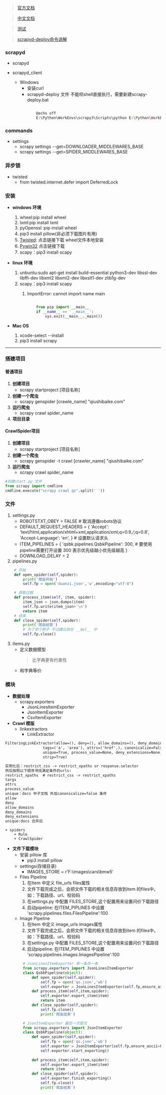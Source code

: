
>[官方文档](https://doc.scrapy.org/en/latest/intro/overview.html)

>[中文文档](https://scrapy-chs.readthedocs.io/zh_CN/1.0/intro/tutorial.html)

>[测试](>http://quotes.toscrape.com/)

>[scrapyd-deploy命令讲解](https://piaosanlang.gitbooks.io/spiders/05day/section5.3.html)

### scrapyd
+ scrapyd
    
+ scrapyd_client
    + Windows
        * 安装curl
        * scrapyd-deploy 文件 不能呗shell直接执行，需要新建scrapy-deploy.bat   
            ```bash

                @echo off
                E:\Python\WorkEnvs\scrapy3\Scripts\python E:\Python\WorkEnvs\scrapy3\Scripts\scrapyd-deploy %*
            ```


### commands
+ settings 
    + scrapy settings --get=DOWNLOADER_MIDDLEWARES_BASE
    + scrapy settings --get=SPIDER_MIDDLEWARES_BASE

### 异步锁
+ twisted
    + from twisted.internet.defer import DeferredLock

### 安装

+ **windows 环境**
    1. wheel:pip install wheel
    2. lxml:pip install lxml
    3. pyOpenssl :pip install wheel
    4. pip3 install pillow(非必须下载图片有用)
    5. [Twisted](https://www.lfd.uci.edu/~gohlke/pythonlibs/#twisted): 
点击链接下载 wheel文件本地安装
    5. [Pywin32](https://sourceforge.net/projects/pywin32/files/pywin32/)
点击链接下载
    6. scapy：pip3 install scapy

+ **linux 环境**

    1. unbuntu:sudo apt-get install build-essential python3-dev libssl-dev libffi-dev libxml2 libxml2-dev libxslt1-dev zlib1g-dev
    2. scapy：pip3 install scapy
        1. ImportError: cannot import name main
        
            ```python

                from pip import __main__
                if __name__ == '__main__':
                    sys.exit(__main__._main())
            ```

+ **Mac OS**
    1. xcode-select --install
    2. pip3 install scrapy

---

### 搭建项目
#### 普通项目
1. **创建项目**
    + scrapy startproject [项目名称]
2. **创建一个爬虫**
    + scrapy genspider [crawle_name] "qiushibaike.com"
3. **运行爬虫**
    + scrapy crawl spider_name
4. **项目目录** 

#### CrawlSpider项目
1. **创建项目**
    + scrapy startproject [项目名称]
2. **创建一个爬虫**
    + scrapy genspider -t crawl [crawler_name] "qiushibaike.com"
3. **运行爬虫**
    + scrapy crawl spider_name

```python
#创建start.py 文件
from scrapy import cmdline
cmdline.execute("scrapy crawl qs".split(' '))
```


### 文件
1. settings.py
    + ROBOTSTXT_OBEY = FALSE  # 取消遵循robots协议
    + DEFAULT_REQUEST_HEADERS = {
      'Accept': 'text/html,application/xhtml+xml,application/xml;q=0.9,*/*;q=0.8',
      'Accept-Language': 'en',
    } # 设置默认请求头
    + ITEM_PIPELINES = {
        'qsbk.pipelines.QsbkPipeline': 300, # 要使用pipeline需要打开设置  300 表示优先级越小优先级越高
    }
    + DOWNLOAD_DELAY = 2
2. pipelines.py
```python
    # 开始
    def open_spider(self,spider):
        print('爬虫开始')
        self.fp = open('duanzi.json','w',encoding="utf-8")

    # 获取过程
    def process_item(self, item, spider):
        item_json = json.dumps(item)
        self.fp.write(item_json+'\n')
        return item
    # 结束
    def close_spider(self,spider):
        print('爬虫结束')
        # 为了举个例子 不过建议放在 __del__ 中
        self.fp.close()
```
3. items.py
    + 定义数据模型 
        > 比字典更有约束性
    + 和字典等价
        


### 模块
+ **数据处理**
    + scrapy.exporters
        + JsonLinesItemExporter
        + JsonItemExporter
        + CsvItemExporter
+ **Crawl 模版** 
    + linkextractors
        + LinkExtractor
```md
FilteringLinkExtractor(allow=(), deny=(), allow_domains=(), deny_domains=(), restrict_xpaths=(),
                 tags=('a', 'area'), attrs=('href',), canonicalize=False,
                 unique=True, process_value=None, deny_extensions=None, restrict_css=(),
                 strip=True)

实例化后：restrict_css -> restrict_xpaths or response.selector
然后按照以下顺序寻找满足条件的urls:
restrict_xpaths  # restrict_css -> restrict_xpaths
targs
attrs
process_value
unique：docs 中子文档 外加canonicalize=false 条件
allow
deny
allow_domains
deny_domains
deny_extensions
unique:docs 合并后
```
    + spiders
        + Rule
        + CrawlSpider
+ **文件下载模块**
    + 安装 pillow 库
        + pip3 install pillow
    + settings(存储目录)
        + IMAGES_STORE = r'F:\images\cars\bmw5'
    + Files Pipeline
        1. 在Item 中定义 file_urls files属性
        2. 文件下载完成之后，会把文件下载的相关信息存放到item 的files中，如：下载路径、url、校验码
        3. 在settings.py 中配置 FILES_STORE,这个配置用来设置问价下载路径
        4. 启动pipeline: 在ITEM_PIPLINES 中设置 'scrapy.pipelines.files.FilesPipeline':100
    + Image Pipeline
        1. 在Item 中定义 image_urls images属性
        2. 文件下载完成之后，会把文件下载的相关信息存放到item 的files中，如：下载路径、url、校验码
        3. 在settings.py 中配置 FILES_STORE,这个配置用来设置问价下载路径
        4. 启动pipeline: 在ITEM_PIPLINES 中设置 'scrapy.pipelines.images.ImagesPipeline':100
    
```python
        # JsonLinesItemExporter 来一条存一条
        from scrapy.exporters import JsonLinesItemExporter
        class QsbkPipeline(object):
            def open_spider(self,spider):
                self.fp = open('qs.json','wb')
                self.exporter = JsonLinesItemExporter(self.fp,ensure_ascii=False,encoding="utf-8")
            def process_item(self,item,spider):
                self.exporter.export_item(item)
                return item
            def close_spider(self,spider):
                self.fp.close()
                print('爬虫结束')

        # JsonItemExporter 最后一次提交
        from scrapy.exporters import JsonItemExporter
        class QsbkPipeline(object):
            def open_spider(self,spider):
                self.fp = open('qs.json','wb')
                self.exporter = JsonItemExporter(self.fp,ensure_ascii=False)
                self.exporter.start_exporting()
                
            def process_item(self,item,spider):
                self.exporter.export_item(item)
                return item
            def close_spider(self,spider):
                self.exporter.finish_exporting()
                self.fp.close()
                print('爬虫结束')
```







